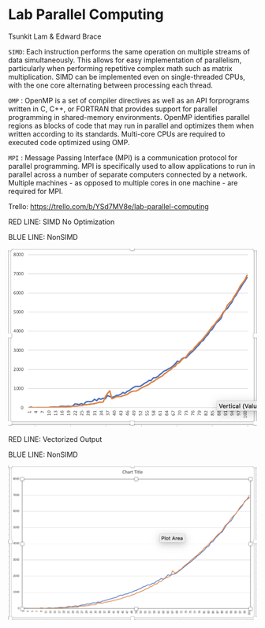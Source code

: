 # Lab Parallel Computing

Tsunkit Lam & Edward Brace


`SIMD`: Each instruction performs the same operation on multiple streams of data simultaneously. This allows for easy implementation of parallelism, particularly when performing repetitive complex math such as matrix multiplication. SIMD can be implemented even on single-threaded CPUs, with the one core alternating between processing each thread.

`OMP` : OpenMP is a set of compiler directives as well as an API forprograms written in C, C++, or FORTRAN that provides support for parallel programming in shared-memory environments. OpenMP identifies parallel regions as blocks of code that may run in parallel and optimizes them when written according to its standards. Multi-core CPUs are required to executed code optimized using OMP.

`MPI` : Message Passing Interface (MPI) is a communication protocol for parallel programming. MPI is specifically used to allow applications to run in parallel across a number of separate computers connected by a network. Multiple machines - as opposed to multiple cores in one machine - are required for MPI.


Trello: 
https://trello.com/b/YSd7MV8e/lab-parallel-computing

RED LINE: SIMD No Optimization

BLUE LINE: NonSIMD

![Task 2](https://github.com/CIS-SoftwareDesign-S21/matrix-01-kit-patel/blob/master/Task2Graph.png)

RED LINE: Vectorized Output

BLUE LINE: NonSIMD

![Task 3](https://github.com/CIS-SoftwareDesign-S21/matrix-01-kit-patel/blob/master/Task3Graph.png)

